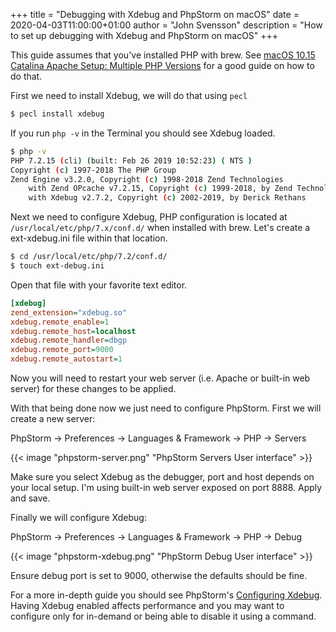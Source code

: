 +++
title = "Debugging with Xdebug and PhpStorm on macOS"
date = 2020-04-03T11:00:00+01:00
author = "John Svensson"
description = "How to set up debugging with Xdebug and PhpStorm on macOS"
+++

This guide assumes that you've installed PHP with brew. See [macOS 10.15 Catalina Apache Setup: Multiple PHP Versions](https://getgrav.org/blog/macos-catalina-apache-multiple-php-versions) for a good guide on how to do that.

First we need to install Xdebug, we will do that using `pecl`

```bash
$ pecl install xdebug
```

If you run `php -v` in the Terminal you should see Xdebug loaded.

```bash
$ php -v
PHP 7.2.15 (cli) (built: Feb 26 2019 10:52:23) ( NTS )
Copyright (c) 1997-2018 The PHP Group
Zend Engine v3.2.0, Copyright (c) 1998-2018 Zend Technologies
    with Zend OPcache v7.2.15, Copyright (c) 1999-2018, by Zend Technologies
    with Xdebug v2.7.2, Copyright (c) 2002-2019, by Derick Rethans
```

Next we need to configure Xdebug, PHP configuration is located at `/usr/local/etc/php/7.x/conf.d/` when installed with brew. Let's create a ext-xdebug.ini file within that location.

```bash
$ cd /usr/local/etc/php/7.2/conf.d/
$ touch ext-debug.ini
```

Open that file with your favorite text editor.

```ini
[xdebug]
zend_extension="xdebug.so"
xdebug.remote_enable=1
xdebug.remote_host=localhost
xdebug.remote_handler=dbgp
xdebug.remote_port=9000
xdebug.remote_autostart=1
```

Now you will need to restart your web server (i.e. Apache or built-in web server) for these changes to be applied.

With that being done now we just need to configure PhpStorm. First we will create a new server:

PhpStorm -> Preferences -> Languages & Framework -> PHP -> Servers

{{< image "phpstorm-server.png" "PhpStorm Servers User interface" >}}

Make sure you select Xdebug as the debugger, port and host depends on your local setup. I'm using built-in web server exposed on port 8888. Apply and save.

Finally we will configure Xdebug:

PhpStorm -> Preferences -> Languages & Framework -> PHP -> Debug

{{< image "phpstorm-xdebug.png" "PhpStorm Debug User interface" >}}

Ensure debug port is set to 9000, otherwise the defaults should be fine.

For a more in-depth guide you should see PhpStorm's [Configuring Xdebug](https://www.jetbrains.com/help/phpstorm/configuring-xdebug.html).
Having Xdebug enabled affects performance and you may want to configure only for in-demand or being able to disable it using a command.